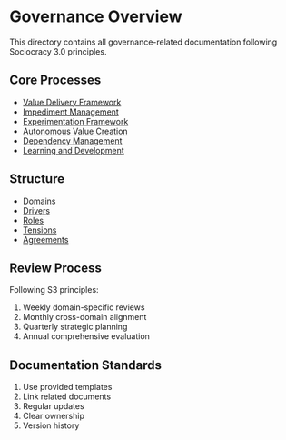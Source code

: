 # Governance Overview

This directory contains all governance-related documentation following Sociocracy 3.0 principles.

## Core Processes

- [Value Delivery Framework](./processes/value-delivery-framework.md)
- [Impediment Management](./processes/impediment-management.md)
- [Experimentation Framework](./processes/experimentation-framework.md)
- [Autonomous Value Creation](./processes/autonomous-value-creation.md)
- [Dependency Management](./processes/dependency-management.md)
- [Learning and Development](./processes/learning-development.md)

## Structure

- [Domains](./domains/README.md)
- [Drivers](./drivers/README.md)
- [Roles](./roles/README.md)
- [Tensions](./tensions/README.md)
- [Agreements](./agreements/README.md)

## Review Process

Following S3 principles:

1. Weekly domain-specific reviews
2. Monthly cross-domain alignment
3. Quarterly strategic planning
4. Annual comprehensive evaluation

## Documentation Standards

1. Use provided templates
2. Link related documents
3. Regular updates
4. Clear ownership
5. Version history
